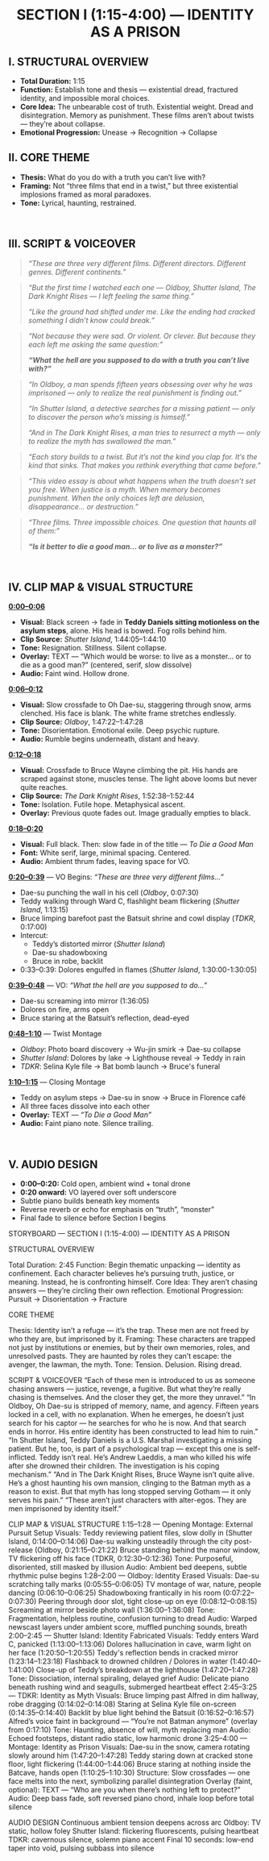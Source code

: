 <h1 align="center">SECTION I (1:15-4:00) — IDENTITY AS A PRISON</h1>

## I. STRUCTURAL OVERVIEW

- **Total Duration:** 1:15
- **Function:** Establish tone and thesis — existential dread, fractured identity, and impossible moral choices.
- **Core Idea:** The unbearable cost of truth. Existential weight. Dread and disintegration. Memory as punishment. These films aren’t about twists — they’re about collapse.
- **Emotional Progression:** Unease → Recognition → Collapse
&nbsp;


## II. CORE THEME 
- **Thesis:** What do you do with a truth you can’t live with?
- **Framing:** Not “three films that end in a twist,” but three existential implosions framed as moral paradoxes.
- **Tone:** Lyrical, haunting, restrained.

&nbsp;


## III. SCRIPT & VOICEOVER
> _“These are three very different films. Different directors. Different genres. Different continents.”_

> _“But the first time I watched each one — Oldboy, Shutter Island, The Dark Knight Rises — I left feeling the same thing.”_
>
> _“Like the ground had shifted under me. Like the ending had cracked something I didn’t know could break.”_

> _“Not because they were sad. Or violent. Or clever. But because they each left me asking the same question:”_
>
> _**“What the hell are you supposed to do with a truth you can’t live with?”**_

> _“In Oldboy, a man spends fifteen years obsessing over why he was imprisoned — only to realize the real punishment is finding out.”_
>
> _“In Shutter Island, a detective searches for a missing patient — only to discover the person who’s missing is himself.”_
>
> _“And in The Dark Knight Rises, a man tries to resurrect a myth — only to realize the myth has swallowed the man.”_

> _“Each story builds to a twist. But it’s not the kind you clap for. It’s the kind that sinks. That makes you rethink everything that came before.”_

> _“This video essay is about what happens when the truth doesn’t set you free. When justice is a myth. When memory becomes punishment. When the only choices left are delusion, disappearance… or destruction.”_

> _“Three films. Three impossible choices. One question that haunts all of them:”_
>
> _**“Is it better to die a good man… or to live as a monster?”**_

&nbsp;


## IV. CLIP MAP & VISUAL STRUCTURE

**<ins>0:00–0:06</ins>** 
- **Visual:** Black screen → fade in **Teddy Daniels sitting motionless on the asylum steps**, alone. His head is bowed. Fog rolls behind him.
- **Clip Source:** _Shutter Island_, 1:44:05–1:44:10
- **Tone:** Resignation. Stillness. Silent collapse.
- **Overlay:** TEXT — “Which would be worse: to live as a monster… or to die as a good man?” (centered, serif, slow dissolve)
- **Audio:** Faint wind. Hollow drone.

**<ins>0:06–0:12</ins>**
- **Visual:** Slow crossfade to Oh Dae-su, staggering through snow, arms clenched. His face is blank. The white frame stretches endlessly.
- **Clip Source:** _Oldboy_, 1:47:22–1:47:28
- **Tone:** Disorientation. Emotional exile. Deep psychic rupture.
- **Audio:** Rumble begins underneath, distant and heavy.

**<ins>0:12–0:18</ins>**
- **Visual:** Crossfade to Bruce Wayne climbing the pit. His hands are scraped against stone, muscles tense. The light above looms but never quite reaches.
- **Clip Source:** _The Dark Knight Rises_, 1:52:38–1:52:44
- **Tone:** Isolation. Futile hope. Metaphysical ascent.
- **Overlay:** Previous quote fades out. Image gradually empties to black.

**<ins>0:18–0:20</ins>**
- **Visual:** Full black. Then: slow fade in of the title — _To Die a Good Man_
- **Font:** White serif, large, minimal spacing. Centered.
- **Audio:** Ambient thrum fades, leaving space for VO.

**<ins>0:20–0:39</ins>** — VO Begins: _“These are three very different films…”_
- Dae-su punching the wall in his cell (_Oldboy_, 0:07:30)
- Teddy walking through Ward C, flashlight beam flickering (_Shutter Island_, 1:13:15)
- Bruce limping barefoot past the Batsuit shrine and cowl display (_TDKR_, 0:17:00)
- Intercut:
  - Teddy’s distorted mirror (_Shutter Island_)
  - Dae-su shadowboxing
  - Bruce in robe, backlit
- 0:33–0:39: Dolores engulfed in flames (_Shutter Island_, 1:30:00-1:30:05)

**<ins>0:39–0:48</ins>** — VO: _“What the hell are you supposed to do…”_
- Dae-su screaming into mirror (1:36:05)
- Dolores on fire, arms open
- Bruce staring at the Batsuit’s reflection, dead-eyed

**<ins>0:48–1:10</ins>** — Twist Montage
- _Oldboy_: Photo board discovery → Wu-jin smirk → Dae-su collapse
- _Shutter Island_: Dolores by lake → Lighthouse reveal → Teddy in rain
- _TDKR_: Selina Kyle file → Bat bomb launch → Bruce's funeral

**<ins>1:10–1:15</ins>** — Closing Montage
- Teddy on asylum steps → Dae-su in snow → Bruce in Florence café
- All three faces dissolve into each other
- **Overlay:** TEXT — _“To Die a Good Man”_
- **Audio:** Faint piano note. Silence trailing.

&nbsp;

## V. AUDIO DESIGN
- **0:00–0:20:** Cold open, ambient wind + tonal drone
- **0:20 onward:** VO layered over soft underscore
- Subtle piano builds beneath key moments
- Reverse reverb or echo for emphasis on “truth”, “monster”
- Final fade to silence before Section I begins


STORYBOARD — SECTION I (1:15-4:00) — IDENTITY AS A PRISON


STRUCTURAL OVERVIEW
  
Total Duration: 2:45
Function: Begin thematic unpacking — identity as confinement. Each character believes he’s pursuing truth, justice, or meaning. Instead, he is confronting himself.
Core Idea: They aren’t chasing answers — they’re circling their own reflection.
Emotional Progression: Pursuit → Disorientation → Fracture



CORE THEME 
  
Thesis: Identity isn’t a refuge — it’s the trap. These men are not freed by who they are, but imprisoned by it.
Framing: These characters are trapped not just by institutions or enemies, but by their own memories, roles, and unresolved pasts. They are haunted by roles they can’t escape: the avenger, the lawman, the myth.
Tone: Tension. Delusion. Rising dread.

SCRIPT & VOICEOVER
“Each of these men is introduced to us as someone chasing answers — justice, revenge, a fugitive. But what they’re really chasing is themselves. And the closer they get, the more they unravel.”
“In Oldboy, Oh Dae-su is stripped of memory, name, and agency. Fifteen years locked in a cell, with no explanation. When he emerges, he doesn’t just search for his captor — he searches for who he is now. And that search ends in horror. His entire identity has been constructed to lead him to ruin.”
“In Shutter Island, Teddy Daniels is a U.S. Marshal investigating a missing patient. But he, too, is part of a psychological trap — except this one is self-inflicted. Teddy isn’t real. He’s Andrew Laeddis, a man who killed his wife after she drowned their children. The investigation is his coping mechanism.”
“And in The Dark Knight Rises, Bruce Wayne isn’t quite alive. He’s a ghost haunting his own mansion, clinging to the Batman myth as a reason to exist. But that myth has long stopped serving Gotham — it only serves his pain.”
“These aren’t just characters with alter-egos. They are men imprisoned by identity itself.”


CLIP MAP & VISUAL STRUCTURE
1:15–1:28 — Opening Montage: External Pursuit Setup
Visuals:
Teddy reviewing patient files, slow dolly in (Shutter Island, 0:14:00–0:14:06)
Dae-su walking unsteadily through the city post-release (Oldboy, 0:21:15–0:21:22)
Bruce standing behind the manor window, TV flickering off his face (TDKR, 0:12:30–0:12:36)
Tone: Purposeful, disoriented, still masked by illusion
Audio: Ambient bed deepens, subtle rhythmic pulse begins
1:28–2:00 — Oldboy: Identity Erased
Visuals:
Dae-su scratching tally marks (0:05:55–0:06:05)
TV montage of war, nature, people dancing (0:06:10–0:06:25)
Shadowboxing frantically in his room (0:07:22–0:07:30)
Peering through door slot, tight close-up on eye (0:08:12–0:08:15)
Screaming at mirror beside photo wall (1:36:00–1:36:08)
Tone: Fragmentation, helpless routine, confusion turning to dread
Audio: Warped newscast layers under ambient score, muffled punching sounds, breath
2:00–2:45 — Shutter Island: Identity Fabricated
Visuals:
Teddy enters Ward C, panicked (1:13:00–1:13:06)
Dolores hallucination in cave, warm light on her face (1:20:50–1:20:55)
Teddy's reflection bends in cracked mirror (1:23:14–1:23:18)
Flashback to drowned children / Dolores in water (1:40:40–1:41:00)
Close-up of Teddy’s breakdown at the lighthouse (1:47:20–1:47:28)
Tone: Dissociation, internal spiraling, delayed grief
Audio: Delicate piano beneath rushing wind and seagulls, submerged heartbeat effect
2:45–3:25 — TDKR: Identity as Myth
Visuals:
Bruce limping past Alfred in dim hallway, robe dragging (0:14:02–0:14:08)
Staring at Selina Kyle file on-screen (0:14:35–0:14:40)
Backlit by blue light behind the Batsuit (0:16:52–0:16:57)
Alfred’s voice faint in background — “You’re not Batman anymore” (overlay from 0:17:10)
Tone: Haunting, absence of will, myth replacing man
Audio: Echoed footsteps, distant radio static, low harmonic drone
3:25–4:00 — Montage: Identity as Prison
Visuals:
Dae-su in the snow, camera rotating slowly around him (1:47:20–1:47:28)
Teddy staring down at cracked stone floor, light flickering (1:44:00–1:44:06)
Bruce staring at nothing inside the Batcave, hands open (1:10:25–1:10:30)
Structure: Slow crossfades — one face melts into the next, symbolizing parallel disintegration
Overlay (faint, optional): TEXT — “Who are you when there’s nothing left to protect?”
Audio: Deep bass fade, soft reversed piano chord, inhale loop before total silence


AUDIO DESIGN
Continuous ambient tension deepens across arc
Oldboy: TV static, hollow foley
Shutter Island: flickering fluorescents, pulsing heartbeat
TDKR: cavernous silence, solemn piano accent
Final 10 seconds: low-end taper into void, pulsing subbass into silence



